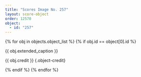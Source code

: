 ```yaml
---
title: "Scores Image No. 257"
layout: score-object
order: 12570
object:
  - id: "257"
---
```


{% for obj in objects.object_list %}
{% if obj.id == object[0].id %}

{{ obj.extended_caption }}

{{ obj.credit }} {.object-credit}

{% endif %}
{% endfor %}
